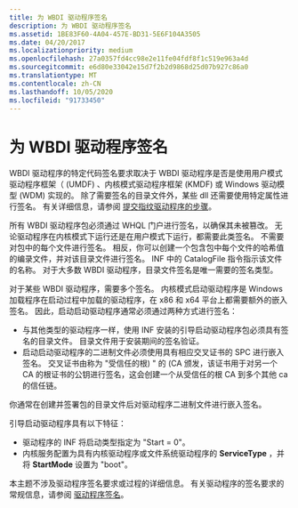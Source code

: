 ```yaml
---
title: 为 WBDI 驱动程序签名
description: 为 WBDI 驱动程序签名
ms.assetid: 1BE83F60-4A04-457E-BD31-5E6F104A3505
ms.date: 04/20/2017
ms.localizationpriority: medium
ms.openlocfilehash: 27a0357fd4cc98e2e11fe04fdf8f1c519e963a4d
ms.sourcegitcommit: e6d80e33042e15d7f2b2d9868d25d07b927c86a0
ms.translationtype: MT
ms.contentlocale: zh-CN
ms.lasthandoff: 10/05/2020
ms.locfileid: "91733450"
---
```

# <a name="signing-wbdi-drivers"></a>为 WBDI 驱动程序签名


WBDI 驱动程序的特定代码签名要求取决于 WBDI 驱动程序是否是使用用户模式驱动程序框架（ (UMDF) 、内核模式驱动程序框架 (KMDF) 或 Windows 驱动模型 (WDM) 实现的。 除了需要签名的目录文件外，某些 dll 还需要使用特定属性进行签名。 有关详细信息，请参阅 [提交指纹驱动程序的步骤](/windows-hardware/design/device-experiences/windows-hello-driver-signing)。

所有 WBDI 驱动程序包必须通过 WHQL 门户进行签名，以确保其未被篡改。 无论驱动程序在内核模式下运行还是在用户模式下运行，都需要此类签名。 不需要对包中的每个文件进行签名。 相反，你可以创建一个包含包中每个文件的哈希值的编录文件，并对该目录文件进行签名。 INF 中的 CatalogFile 指令指示该文件的名称。 对于大多数 WBDI 驱动程序，目录文件签名是唯一需要的签名类型。

对于某些 WBDI 驱动程序，需要多个签名。 内核模式启动驱动程序是 Windows 加载程序在启动过程中加载的驱动程序，在 x86 和 x64 平台上都需要额外的嵌入签名。 因此，启动启动驱动程序通常必须通过两种方式进行签名：

-   与其他类型的驱动程序一样，使用 INF 安装的引导启动驱动程序包必须具有签名的目录文件。 目录文件用于安装期间的签名验证。
-   启动启动驱动程序的二进制文件必须使用具有相应交叉证书的 SPC 进行嵌入签名。 交叉证书由称为 "受信任的根) " 的 (CA 颁发，该证书用于对另一个 CA 的根证书的公钥进行签名，这会创建一个从受信任的根 CA 到多个其他 ca 的信任链。

你通常在创建并签署包的目录文件后对驱动程序二进制文件进行嵌入签名。

引导启动驱动程序具有以下特征：

-   驱动程序的 INF 将启动类型指定为 "Start = 0"。
-   内核服务配置为具有内核驱动程序或文件系统驱动程序的 **ServiceType** ，并将 **StartMode** 设置为 "boot"。


本主题不涉及驱动程序签名要求或过程的详细信息。 有关驱动程序的签名要求的常规信息，请参阅 [驱动程序签名](../install/driver-signing.md)。


